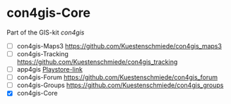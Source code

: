con4gis-Core
==============

Part of the GIS-kit *con4gis*

- [ ] con4gis-Maps3 https://github.com/Kuestenschmiede/con4gis_maps3
- [ ] con4gis-Tracking https://github.com/Kuestenschmiede/con4gis_tracking
- [ ] app4gis [Playstore-link](https://play.google.com/store/apps/details?id=org.con4gis.app4gis_tracking)
- [ ] con4gis-Forum https://github.com/Kuestenschmiede/con4gis_forum
- [ ] con4gis-Groups https://github.com/Kuestenschmiede/con4gis_groups
- [x] con4gis-Core 